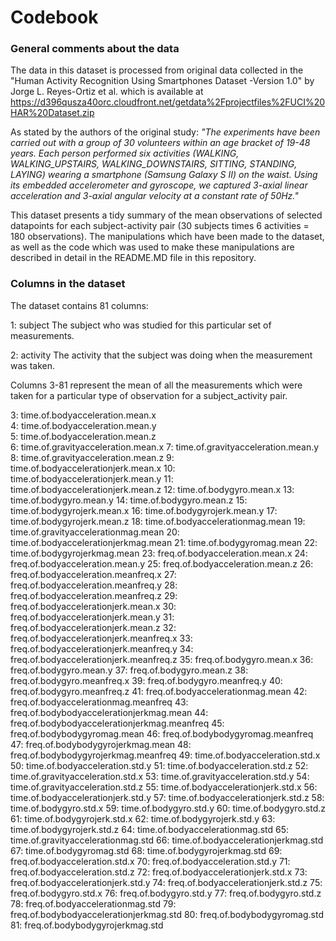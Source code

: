 # Codebook

### General comments about the data
The data in this dataset is processed from original data collected in the "Human Activity Recognition Using Smartphones Dataset -Version 1.0" by Jorge L. Reyes-Ortiz et al. which is available at https://d396qusza40orc.cloudfront.net/getdata%2Fprojectfiles%2FUCI%20HAR%20Dataset.zip

As stated by the authors of the original study:
*"The experiments have been carried out with a group of 30 volunteers within an age bracket of 19-48 years. Each person performed six activities (WALKING, WALKING_UPSTAIRS, WALKING_DOWNSTAIRS, SITTING, STANDING, LAYING) wearing a smartphone (Samsung Galaxy S II) on the waist. Using its embedded accelerometer and gyroscope, we captured 3-axial linear acceleration and 3-axial angular velocity at a constant rate of 50Hz."*

This dataset presents a tidy summary of the mean observations of selected datapoints for each subject-activity pair (30 subjects times 6 activities = 180 observations).
The manipulations which have been made to the dataset, as well as the code which was used to make these manipulations are described in detail in the README.MD file in this repository.
### Columns in the dataset
The dataset contains 81 columns:

1: subject
The subject who was studied for this particular set of measurements.

2: activity
The activity that the subject was doing when the measurement was taken.

Columns 3-81 represent the mean of all the measurements which were taken for a particular type of observation for a subject_activity pair.

3: time.of.bodyacceleration.mean.x  
4: time.of.bodyacceleration.mean.y  
5: time.of.bodyacceleration.mean.z  
6: time.of.gravityacceleration.mean.x
7: time.of.gravityacceleration.mean.y
8: time.of.gravityacceleration.mean.z
9: time.of.bodyaccelerationjerk.mean.x
10: time.of.bodyaccelerationjerk.mean.y
11: time.of.bodyaccelerationjerk.mean.z
12: time.of.bodygyro.mean.x
13: time.of.bodygyro.mean.y
14: time.of.bodygyro.mean.z
15: time.of.bodygyrojerk.mean.x
16: time.of.bodygyrojerk.mean.y
17: time.of.bodygyrojerk.mean.z
18: time.of.bodyaccelerationmag.mean
19: time.of.gravityaccelerationmag.mean
20: time.of.bodyaccelerationjerkmag.mean
21: time.of.bodygyromag.mean
22: time.of.bodygyrojerkmag.mean
23: freq.of.bodyacceleration.mean.x
24: freq.of.bodyacceleration.mean.y
25: freq.of.bodyacceleration.mean.z
26: freq.of.bodyacceleration.meanfreq.x
27: freq.of.bodyacceleration.meanfreq.y
28: freq.of.bodyacceleration.meanfreq.z
29: freq.of.bodyaccelerationjerk.mean.x
30: freq.of.bodyaccelerationjerk.mean.y
31: freq.of.bodyaccelerationjerk.mean.z
32: freq.of.bodyaccelerationjerk.meanfreq.x
33: freq.of.bodyaccelerationjerk.meanfreq.y
34: freq.of.bodyaccelerationjerk.meanfreq.z
35: freq.of.bodygyro.mean.x
36: freq.of.bodygyro.mean.y
37: freq.of.bodygyro.mean.z
38: freq.of.bodygyro.meanfreq.x
39: freq.of.bodygyro.meanfreq.y
40: freq.of.bodygyro.meanfreq.z
41: freq.of.bodyaccelerationmag.mean
42: freq.of.bodyaccelerationmag.meanfreq
43: freq.of.bodybodyaccelerationjerkmag.mean
44: freq.of.bodybodyaccelerationjerkmag.meanfreq
45: freq.of.bodybodygyromag.mean
46: freq.of.bodybodygyromag.meanfreq
47: freq.of.bodybodygyrojerkmag.mean
48: freq.of.bodybodygyrojerkmag.meanfreq
49: time.of.bodyacceleration.std.x
50: time.of.bodyacceleration.std.y
51: time.of.bodyacceleration.std.z
52: time.of.gravityacceleration.std.x
53: time.of.gravityacceleration.std.y
54: time.of.gravityacceleration.std.z
55: time.of.bodyaccelerationjerk.std.x
56: time.of.bodyaccelerationjerk.std.y
57: time.of.bodyaccelerationjerk.std.z
58: time.of.bodygyro.std.x
59: time.of.bodygyro.std.y
60: time.of.bodygyro.std.z
61: time.of.bodygyrojerk.std.x
62: time.of.bodygyrojerk.std.y
63: time.of.bodygyrojerk.std.z
64: time.of.bodyaccelerationmag.std
65: time.of.gravityaccelerationmag.std
66: time.of.bodyaccelerationjerkmag.std
67: time.of.bodygyromag.std
68: time.of.bodygyrojerkmag.std
69: freq.of.bodyacceleration.std.x
70: freq.of.bodyacceleration.std.y
71: freq.of.bodyacceleration.std.z
72: freq.of.bodyaccelerationjerk.std.x
73: freq.of.bodyaccelerationjerk.std.y
74: freq.of.bodyaccelerationjerk.std.z
75: freq.of.bodygyro.std.x
76: freq.of.bodygyro.std.y
77: freq.of.bodygyro.std.z
78: freq.of.bodyaccelerationmag.std
79: freq.of.bodybodyaccelerationjerkmag.std
80: freq.of.bodybodygyromag.std
81: freq.of.bodybodygyrojerkmag.std
